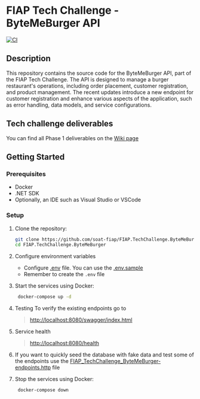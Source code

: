 # FIAP Tech Challenge - ByteMeBurger API

[![CI](https://github.com/soat-fiap/FIAP.TechChallenge.ByteMeBurger/actions/workflows/dotnet.yml/badge.svg?branch=main)](https://github.com/soat-fiap/FIAP.TechChallenge.ByteMeBurger/actions/workflows/dotnet.yml)

## Description
This repository contains the source code for the ByteMeBurger API, part of the FIAP Tech Challenge. The API is designed to manage a burger restaurant's operations, including order placement, customer registration, and product management. The recent updates introduce a new endpoint for customer registration and enhance various aspects of the application, such as error handling, data models, and service configurations.

## Tech challenge deliverables
You can find all Phase 1 deliverables on the [Wiki page](https://github.com/soat-fiap/FIAP.TechChallenge.ByteMeBurger/wiki)
## Getting Started

### Prerequisites
- Docker
- .NET SDK
- Optionally, an IDE such as Visual Studio or VSCode


### Setup
1. Clone the repository:
   ```bash
   git clone https://github.com/soat-fiap/FIAP.TechChallenge.ByteMeBurger.git
   cd FIAP.TechChallenge.ByteMeBurger
    ```

2. Configure environment variables
   - Configure [.env](https://www.codementor.io/@parthibakumarmurugesan/what-is-env-how-to-set-up-and-run-a-env-file-in-node-1pnyxw9yxj) file. You can use the [.env.sample](.env.template)
   - Remember to create the `.env` file

3. Start the services using Docker:

   ```bash
    docker-compose up -d
   ```
   
4. Testing
  To verify the existing endpoints go to

   > [http://localhost:8080/swagger/index.html](http://localhost:8080/swagger/index.html)

5. Service health
   > [http://localhost:8080/health](http://localhost:8080/health)

6. If you want to quickly seed the database with fake data and test some of the endpoints use the [FIAP_TechChallenge_ByteMeBurger-endpoints.http](FIAP_TechChallenge_ByteMeBurger-endpoints.http) file

7. Stop the services using Docker:

   ```bash
    docker-compose down
   ```

